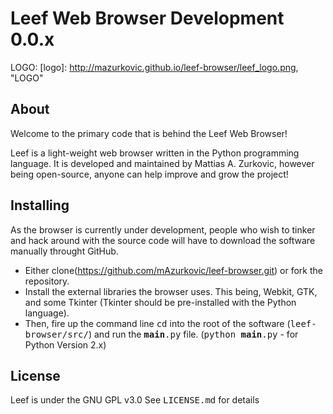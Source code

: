 Leef Web Browser Development 0.0.x
==================================

LOGO:
[logo]: http://mazurkovic.github.io/leef-browser/leef_logo.png, "LOGO"

About
-----
Welcome to the primary code that is behind the Leef Web Browser!

Leef is a light-weight web browser written in the Python programming language.
It is developed and maintained by Mattias A. Zurkovic, however being open-source, anyone can help improve and grow the project!

Installing
----------
As the browser is currently under development, people who wish to tinker and hack around with the source code will have to download the software manually throught GitHub.

* Either clone(https://github.com/mAzurkovic/leef-browser.git) or fork the repository.
* Install the external libraries the browser uses. This being, Webkit, GTK, and some Tkinter (Tkinter should be pre-installed with the Python language).
* Then, fire up the command line <tt>cd</tt> into the root of the software (<tt>leef-browser/src/</tt>) and run the <tt>__main__.py</tt> file. (<tt>python __main__.py</tt> - for Python Version 2.x)

License
-------
Leef is under the GNU GPL v3.0
See <tt>LICENSE.md</tt> for details
